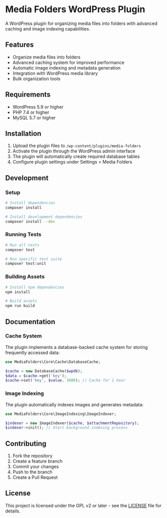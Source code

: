 # Media Folders WordPress Plugin

A WordPress plugin for organizing media files into folders with advanced caching and image indexing capabilities.

## Features

- Organize media files into folders
- Advanced caching system for improved performance
- Automatic image indexing and metadata generation
- Integration with WordPress media library
- Bulk organization tools

## Requirements

- WordPress 5.9 or higher
- PHP 7.4 or higher
- MySQL 5.7 or higher

## Installation

1. Upload the plugin files to `/wp-content/plugins/media-folders`
2. Activate the plugin through the WordPress admin interface
3. The plugin will automatically create required database tables
4. Configure plugin settings under Settings > Media Folders

## Development

### Setup

```bash
# Install dependencies
composer install

# Install development dependencies
composer install --dev
```

### Running Tests

```bash
# Run all tests
composer test

# Run specific test suite
composer test:unit
```

### Building Assets

```bash
# Install npm dependencies
npm install

# Build assets
npm run build
```

## Documentation

### Cache System

The plugin implements a database-backed cache system for storing frequently accessed data:

```php
use MediaFolders\Core\Cache\DatabaseCache;

$cache = new DatabaseCache($wpdb);
$data = $cache->get('key');
$cache->set('key', $value, 3600); // Cache for 1 hour
```

### Image Indexing

The plugin automatically indexes images and generates metadata:

```php
use MediaFolders\Core\ImageIndexing\ImageIndexer;

$indexer = new ImageIndexer($cache, $attachmentRepository);
$indexer->init(); // Start background indexing process
```

## Contributing

1. Fork the repository
2. Create a feature branch
3. Commit your changes
4. Push to the branch
5. Create a Pull Request

## License

This project is licensed under the GPL v2 or later - see the [LICENSE](LICENSE) file for details.